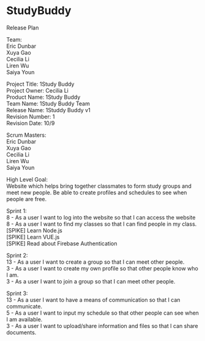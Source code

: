 # StudyBuddy

Release Plan
  
Team:  
Eric Dunbar  
Xuya Gao  
Cecilia Li  
Liren Wu  
Saiya Youn  
  
Project Title: 1Study Buddy  
Project Owner: Cecilia Li  
Product Name: 1Study Buddy  
Team Name: 1Study Buddy Team  
Release Name: 1Studdy Buddy v1  
Revision Number: 1  
Revision Date: 10/9  
  
Scrum Masters:  
Eric Dunbar  
Xuya Gao  
Cecilia Li  
Liren Wu  
Saiya Youn  
  
High Level Goal:  
Website which helps bring together classmates to form study groups and meet new people. Be able to create profiles and schedules to see when people are free.  
  
Sprint 1:  
8 - As a user I want to log into the website so that I can access the website  
8 - As a user I want to find my classes so that I can find people in my class.  
[SPIKE] Learn Node.js  
[SPIKE] Learn VUE.js  
[SPIKE] Read about Firebase Authentication  
  
Sprint 2:  
13 - As a user I want to create a group so that I can meet other people.  
3 - As a user I want to create my own profile so that other people know who I am.  
3 - As a user I want to join a group so that I can meet other people.  
  
Sprint 3:  
13 - As a user I want to have a means of communication so that I can communicate.  
5 - As a user I want to input my schedule so that other people can see when I am available.  
3 - As a user I want to upload/share information and files so that I can share documents.   
